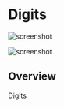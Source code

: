Digits
================

![screenshot](https://raw.github.com/kushal23/play1/Attempt-1/doc/digits1.png)


![screenshot](https://raw.github.com/kushal23/play1/Attempt-1/doc/digits2.png)


Overview
--------

Digits
